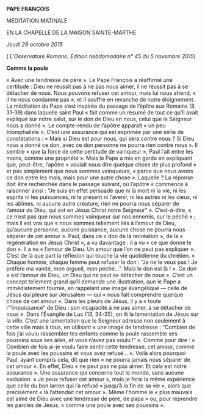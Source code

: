 **PAPE FRANÇOIS**

MÉDITATION MATINALE

EN LA CHAPELLE DE LA MAISON SAINTE-MARTHE

*Jeudi 29 octobre 2015*

( *L'Osservatore Romano*, *Édition hebdomadaire n° 45 du 5 novembre 2015*)

**Comme la poule**

« Avec une tendresse de père ». Le Pape François a réaffirmé une certitude : Dieu ne réussit pas à ne pas nous aimer, il ne réussit pas à se détacher de nous. Nous pouvons refuser cet amour, mais lui nous attend, « il ne nous condamne pas », et il souffre en revanche de notre éloignement. La méditation du Pape s’est inspirée du passage de l’épître aux Romains (8, 31-39) dans laquelle saint Paul « fait comme un résumé de tout ce qu’il avait expliqué sur notre salut, sur le don de Dieu en nous, celui que le Seigneur nous a donné ». Le compte-rendu de l’apôtre apparaît « un peu triomphaliste ». C’est une assurance qui est exprimée par une série de constatations : « Mais si Dieu est pour nous, qui sera contre nous ? Si Dieu nous a donné ce don, avec ce don personne ne pourra rien contre nous ». Il semble « que la force de cette certitude de vainqueur », Paul l’ait entre les mains, comme une propriété ». Mais le Pape a mis en garde en expliquant que, peut-être, l’apôtre « voulait nous dire quelque chose de plus profond » et pas simplement que nous sommes vainqueurs, « parce que nous avons ce don entre les mais, mais pour une autre chose ». Laquelle ? La réponse doit être recherchée dans le passage suivant, où l’apôtre « commence à raisonner ainsi : “Je suis en effet persuadé que ni la mort ni la vie, ni les esprits ni les puissances, ni le présent ni l’avenir, ni les astres ni les cieux, ni les abîmes, ni aucune autre créature, rien ne pourra nous séparer de l’amour de Dieu, qui est en Jésus Christ notre Seigneur” ». C’est-à-dire, « ce n’est pas que nous sommes vainqueur sur nos ennemis, sur le péché » ; mais il est vrai que « nous sommes tellement liés à l’amour de Dieu, qu’aucune personne, aucune puissance, aucune chose ne pourra nous séparer de cet amour ». Paul, dans ce « don de la recréation », de la « régénération en Jésus Christ », a vu davantage : il a vu « ce que donne le don ». Il a vu « l’amour de Dieu. Un amour que l’on ne peut pas expliquer ». C’est de là que part la réflexion qui touche la vie quotidienne du chrétien. « Chaque homme, chaque femme peut refuser le don : “Je ne le veux pas ! Je préfère ma vanité, mon orgueil, mon péché...”. Mais le don est là ! ». Ce don « est l’amour de Dieu, un Dieu qui ne peut se détacher de nous ». C’est un concept tellement grand qu’il demande une illustration, que le Pape a immédiatement fournie, en rappelant une image évangélique — celle de Jésus qui pleure sur Jérusalem — qui « nous fait comprendre quelque chose de cet amour ». Dans les pleurs de Jésus, il y a « toute l’“impuissance” de Dieu : son incapacité à ne pas aimer, à se détacher de nous ». Dans l’Évangile de Luc (13, 34-35), on lit la lamentation de Jésus sur la ville. C’est une lamentation que le Seigneur adresse non seulement à cette ville mais à tous, en utilisant « une image de tendresse : “Combien de fois j’ai voulu rassembler tes enfants comme la poule rassemble ses poussins sous ses ailes, et vous n’avez pas voulu !” ». Comme pour dire : « Combien de fois ai-je voulu faire sentir cette tendresse, cet amour, comme la poule avec les poussins et vous avez refusé... ». Voilà alors pourquoi Paul, ayant compris cela, dit que rien « ne pourra jamais nous séparer de cet amour ». En effet, Dieu « ne peut pas ne pas aimer. Et cela est notre assurance ». Une assurance qui concerne tout le monde, sans aucune exclusion. « Je peux refuser cet amour », mais je ferai la même expérience que celle du bon larron qui l’a refusé « jusqu’à la fin de sa vie », alors que précisément « là l’attendait cet amour ». Même l’homme le « plus mauvais est aimé de Dieu avec une tendresse de père, de papa » ou, pour reprendre les paroles de Jésus, « comme une poule avec ses poussins ».